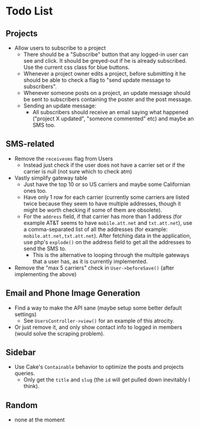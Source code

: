 Todo List
=========

Projects
--------

- Allow users to subscribe to a project
	- There should be a "Subscribe" button that any logged-in user can see and click. It should be greyed-out if he is already subscribed. Use the current css class for blue buttons.
	- Whenever a project owner edits a project, before submitting it he should be able to check a flag to "send update message to subscribers".
	- Whenever someone posts on a project, an update message should be sent to subscribers containing the poster and the post message.
	- Sending an update message:
		- All subscribers should receive an email saying what happened ("project X updated", "someone commented" etc) and maybe an SMS too.


SMS-related
-----------

- Remove the `receivesms` flag from Users
	- Instead just check if the user does not have a carrier set or if the carrier is null (not sure which to check atm)
- Vastly simplify gateway table
	- Just have the top 10 or so US carriers and maybe some Californian ones too.
	- Have only 1 row for each carrier (currently some carriers are listed twice because they seem to have multiple addresses, though it might be worth checking if some of them are obsolete).
	- For the `address` field, if that carrier has more than 1 address (for example AT&T seems to have `mobile.att.net` and `txt.att.net`), use a comma-separated list of all the addresses (for example: `mobile.att.net,txt.att.net`). After fetching data in the application, use php's `explode()` on the address field to get all the addresses to send the SMS to.
		- This is the alternative to looping through the multiple gateways that a user has, as it is currently implemented.
- Remove the "max 5 carriers" check in `User->beforeSave()` (after implementing the above)


Email and Phone Image Generation
--------------------------------

- Find a way to make the API sane (maybe setup some better default settings)
	- See `UsersController->view()` for an example of this atrocity.
- Or just remove it, and only show contact info to logged in members (would solve the scraping problem).


Sidebar
-------

- Use Cake's `Containable` behavior to optimize the posts and projects queries.
	- Only get the `title` and `slug` (the `id` will get pulled down inevitably I think).


Random
------
- none at the moment
